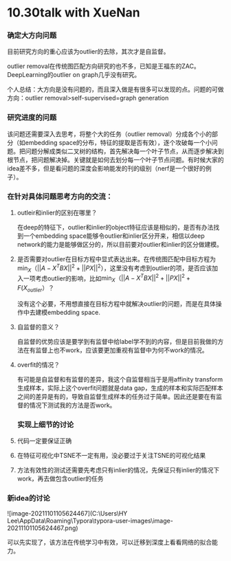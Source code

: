 # 10.30talk with XueNan

### 确定大方向问题

目前研究方向的重心应该为outlier的去除，其次才是自监督。

outlier removal在传统图匹配方向研究的也不多，已知是王福东的ZAC。DeepLearning的outlier on graph几乎没有研究。

个人总结：大方向是没有问题的，而且深入做是有很多可以发现的点。问题的可做方向：outlier removal>self-supervised=graph generation

### 研究进度的问题

该问题还需要深入去思考，将整个大的任务（outlier removal）分成各个小的部分（如embedding space的分布，特征的提取是否有效），逐个攻破每一个小问题。把问题分解成类似二叉树的结构，首先解决每一个叶子节点，从而逐步解决到根节点，把问题解决掉。关键就是如何去划分每一个叶子节点问题。有时候大家的idea差不多，但是看问题的深度会影响能发的刊的级别（nerf是一个很好的例子）。

### 在针对具体问题思考方向的交流：

1. outleir和inlier的区别在哪里？

   在deep的特征下，outlier和inlier的object特征应该是相似的，是否有办法找到一个embedding space能够令outlier和inlier区分开来，相信以deep network的能力是能够做区分的，所以目前要对outlier和inlier的区分做建模。

2. 是否需要对outlier在目标方程中显式表达出来。在传统图匹配中目标方程为$\min_X （||A-X^TBX||^2 + ||PX||^2）$，这里没有考虑到outlier的项，是否应该加入一项考虑outlier的影响，比如$\min_X （||A-X^TBX||^2 + ||PX||^2+F(X_{outlier}）$？

   没有这个必要，不用想直接在目标方程中就解决outlier的问题，而是在具体操作中去建模embedding space.

3. 自监督的意义？

   自监督的优势应该是要学到有监督中给label学不到的内容，但是目前我做的方法在有监督上也不work，应该要更加重视有监督中为何不work的情况。

4. overfit的情况？

   有可能是自监督和有监督的差异，我这个自监督相当于是用affinity transform生成样本，实际上这个overfit问题就是data gap，生成的样本和实际匹配样本之间的差异是有的，导致自监督生成样本的任务过于简单。因此还是要在有监督的情况下测试我的方法是否work。

   

	### 实现上细节的讨论

1. 代码一定要保证正确
2. 在特征可视化中TSNE不一定有用，没必要过于关注TSNE的可视化结果
3. 方法有效性的测试还需要先考虑只有inlier的情况，先保证只有inlier的情况下work，再去做包含outlier的任务



### 新idea的讨论

![image-20211101105624467](C:\Users\HY Lee\AppData\Roaming\Typora\typora-user-images\image-20211101105624467.png)

可以先实现了，该方法在传统学习中有效，可以迁移到深度上看看网络的拟合能力。

